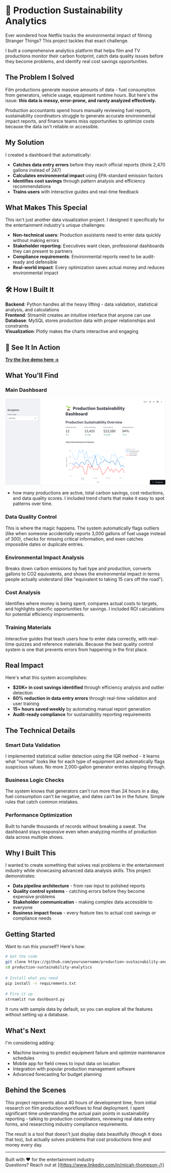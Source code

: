 # 🌱 Production Sustainability Analytics

Ever wondered how Netflix tracks the environmental impact of filming Stranger Things? This project tackles that exact challenge.

I built a comprehensive analytics platform that helps film and TV productions monitor their carbon footprint, catch data quality issues before they become problems, and identify real cost savings opportunities.

## The Problem I Solved

Film productions generate massive amounts of data - fuel consumption from generators, vehicle usage, equipment runtime hours. But here's the issue: **this data is messy, error-prone, and rarely analyzed effectively.**

Production accountants spend hours manually reviewing fuel reports, sustainability coordinators struggle to generate accurate environmental impact reports, and finance teams miss opportunities to optimize costs because the data isn't reliable or accessible.

## My Solution

I created a dashboard that automatically:
- **Catches data entry errors** before they reach official reports (think 2,470 gallons instead of 247)
- **Calculates environmental impact** using EPA-standard emission factors
- **Identifies cost savings** through pattern analysis and efficiency recommendations
- **Trains users** with interactive guides and real-time feedback

## What Makes This Special

This isn't just another data visualization project. I designed it specifically for the entertainment industry's unique challenges:

- **Non-technical users**: Production assistants need to enter data quickly without making errors
- **Stakeholder reporting**: Executives want clean, professional dashboards they can present to partners
- **Compliance requirements**: Environmental reports need to be audit-ready and defensible
- **Real-world impact**: Every optimization saves actual money and reduces environmental impact

## 🛠️ How I Built It

**Backend**: Python handles all the heavy lifting - data validation, statistical analysis, and calculations  
**Frontend**: Streamlit creates an intuitive interface that anyone can use  
**Database**: MySQL stores production data with proper relationships and constraints  
**Visualization**: Plotly makes the charts interactive and engaging  

## 🚀 See It In Action

**[Try the live demo here →](https://sustainability-analytics-dashboard.streamlit.app/)**

## What You'll Find

### Main Dashboard

![Dashboard Overview](main-dashboard.png)

- how many productions are active, total carbon savings, cost reductions, and data quality scores. I included trend charts that make it easy to spot patterns over time.

### Data Quality Control
This is where the magic happens. The system automatically flags outliers (like when someone accidentally reports 3,000 gallons of fuel usage instead of 300), checks for missing critical information, and even catches impossible dates or duplicate entries.

### Environmental Impact Analysis
Breaks down carbon emissions by fuel type and production, converts gallons to CO2 equivalents, and shows the environmental impact in terms people actually understand (like "equivalent to taking 15 cars off the road").

### Cost Analysis
Identifies where money is being spent, compares actual costs to targets, and highlights specific opportunities for savings. I included ROI calculations for potential efficiency improvements.

### Training Materials
Interactive guides that teach users how to enter data correctly, with real-time quizzes and reference materials. Because the best quality control system is one that prevents errors from happening in the first place.

## Real Impact

Here's what this system accomplishes:

- **$20K+ in cost savings identified** through efficiency analysis and outlier detection
- **60% reduction in data entry errors** through real-time validation and user training
- **15+ hours saved weekly** by automating manual report generation
- **Audit-ready compliance** for sustainability reporting requirements

## The Technical Details

### Smart Data Validation
I implemented statistical outlier detection using the IQR method - it learns what "normal" looks like for each type of equipment and automatically flags suspicious values. No more 2,000-gallon generator entries slipping through.

### Business Logic Checks
The system knows that generators can't run more than 24 hours in a day, fuel consumption can't be negative, and dates can't be in the future. Simple rules that catch common mistakes.

### Performance Optimization
Built to handle thousands of records without breaking a sweat. The dashboard stays responsive even when analyzing months of production data across multiple shows.

## Why I Built This

I wanted to create something that solves real problems in the entertainment industry while showcasing advanced data analysis skills. This project demonstrates:

- **Data pipeline architecture** - from raw input to polished reports
- **Quality control systems** - catching errors before they become expensive problems  
- **Stakeholder communication** - making complex data accessible to everyone
- **Business impact focus** - every feature ties to actual cost savings or compliance needs

## Getting Started

Want to run this yourself? Here's how:

```bash
# Get the code
git clone https://github.com/yourusername/production-sustainability-analytics.git
cd production-sustainability-analytics

# Install what you need
pip install -r requirements.txt

# Fire it up
streamlit run dashboard.py
```

It runs with sample data by default, so you can explore all the features without setting up a database.

## What's Next

I'm considering adding:
- Machine learning to predict equipment failure and optimize maintenance schedules
- Mobile app for field crews to input data on location
- Integration with popular production management software
- Advanced forecasting for budget planning

## Behind the Scenes

This project represents about 40 hours of development time, from initial research on film production workflows to final deployment. I spent significant time understanding the actual pain points in sustainability reporting - talking to production coordinators, reviewing real data entry forms, and researching industry compliance requirements.

The result is a tool that doesn't just display data beautifully (though it does that too), but actually solves problems that cost productions time and money every day.

---

Built with ❤️ for the entertainment industry  
Questions? Reach out at [(https://www.linkedin.com/in/micah-thompson-/)]
